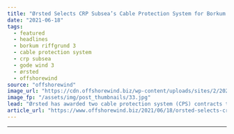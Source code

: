 ```yaml
---
title: "Ørsted Selects CRP Subsea’s Cable Protection System for Borkum Riffgrund 3 and Gode Wind 3"
date: "2021-06-18"
tags: 
  - featured
  - headlines
  - borkum riffgrund 3
  - cable protection system
  - crp subsea
  - gode wind 3
  - ørsted
  - offshorewind
source: "offshorewind"
image_url: "https://cdn.offshorewind.biz/wp-content/uploads/sites/2/2021/04/01095502/Borkum-Riffgrund-2_-c-Orsted.jpg"
image_fp: "/assets/img/post_thumbnails/33.jpg"
lead: "Ørsted has awarded two cable protection system (CPS) contracts to CRP Subsea for the"
article_url: "https://www.offshorewind.biz/2021/06/18/orsted-selects-crp-subseas-cable-protection-system-for-borkum-riffgrund-3-and-gode-wind-3/"
---
```


---
